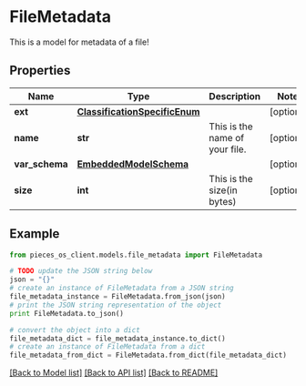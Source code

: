 # FileMetadata

This is a model for metadata of a file!

## Properties
Name | Type | Description | Notes
------------ | ------------- | ------------- | -------------
**ext** | [**ClassificationSpecificEnum**](ClassificationSpecificEnum.md) |  | [optional] 
**name** | **str** | This is the name of your file. | [optional] 
**var_schema** | [**EmbeddedModelSchema**](EmbeddedModelSchema.md) |  | [optional] 
**size** | **int** | This is the size(in bytes) | [optional] 

## Example

```python
from pieces_os_client.models.file_metadata import FileMetadata

# TODO update the JSON string below
json = "{}"
# create an instance of FileMetadata from a JSON string
file_metadata_instance = FileMetadata.from_json(json)
# print the JSON string representation of the object
print FileMetadata.to_json()

# convert the object into a dict
file_metadata_dict = file_metadata_instance.to_dict()
# create an instance of FileMetadata from a dict
file_metadata_from_dict = FileMetadata.from_dict(file_metadata_dict)
```
[[Back to Model list]](../README.md#documentation-for-models) [[Back to API list]](../README.md#documentation-for-api-endpoints) [[Back to README]](../README.md)


